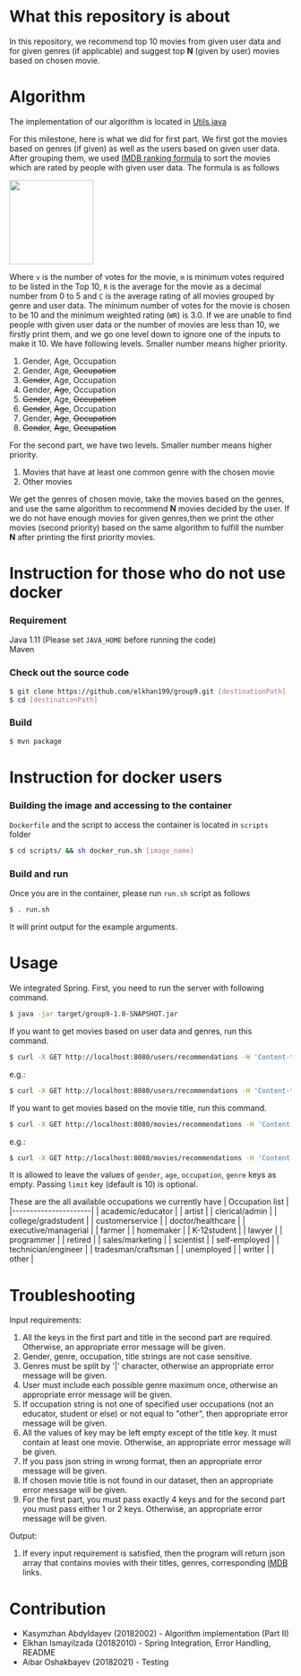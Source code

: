 # What this repository is about
In this repository, we recommend top 10 movies from given user data and for given genres (if applicable) and suggest top **N** (given by user) movies based on chosen movie.
# Algorithm
The implementation of our algorithm is located in [Utils.java](src/main/java/com/utils/Utils.java)


For this milestone, here is what we did for first part. We first got the movies based on genres (if given) as well as the users based on given user data. After grouping them, we used [IMDB ranking formula](https://www.fxsolver.com/browse/formulas/Bayes+estimator+-+Internet+Movie+Database+%28IMDB%29) to sort the movies which are rated by people with given user data. The formula is as follows

<img src="https://render.githubusercontent.com/render/math?math=WR%20=\frac{(v*R%20%2B%20m*C)}{(v%2Bm)}" width="150" height="150">

Where ```v``` is the number of votes for the movie, ```m``` is minimum votes required to be listed in the Top 10, ```R``` is the average for the movie as a decimal number from 0 to 5 and ```C``` is the average rating of all movies grouped by genre and user data. The minimum number of votes for the movie is chosen to be 10 and the minimum weighted rating (```WR```) is 3.0. If we are unable to find people with given user data or the number of movies are less than 10, we firstly print them, and we go one level down to ignore one of the inputs to make it 10. We have following levels. Smaller number means higher priority.
1. Gender, Age, Occupation
2. Gender, Age, <del>Occupation</del>
3. <del>Gender</del>, Age, Occupation
4. Gender, <del>Age</del>, Occupation
5. <del>Gender</del>, Age, <del>Occupation</del>
6. <del>Gender</del>, <del>Age</del>, Occupation
7. Gender, <del>Age</del>, <del>Occupation</del>
8. <del>Gender</del>, <del>Age</del>, <del>Occupation</del>

For the second part, we have two levels. Smaller number means higher priority.
1. Movies that have at least one common genre with the chosen movie
2. Other movies

We get the genres of chosen movie, take the movies based on the genres, 
and use the same algorithm to recommend **N** movies 
decided by the user. If we do not have enough movies 
for given genres,then we print the other movies (second priority) based on the same algorithm  to fulfill the number **N** after printing the first priority movies. 
# Instruction for those who do not use docker
### Requirement
Java 1.11 (Please set ```JAVA_HOME``` before running the code)
\
Maven
### Check out the source code
```bash
$ git clone https://github.com/elkhan199/group9.git [destinationPath]
$ cd [destinationPath]
```
### Build
```bash
$ mvn package
```
# Instruction for docker users
### Building the image and accessing to the container
```Dockerfile``` and the script to access the container is located in ```scripts``` folder
```bash
$ cd scripts/ && sh docker_run.sh [image_name]
```
### Build and run
Once you are in the container, please run ```run.sh``` script as follows
```bash
$ . run.sh
```
It will print output for the example arguments.
# Usage
We integrated Spring. First, you need to run the server with following command.
```bash
$ java -jar target/group9-1.0-SNAPSHOT.jar
```
If you want to get movies based on user data and genres, run this command.
```bash
$ curl -X GET http://localhost:8080/users/recommendations -H 'Content-type:application/json' -d '{"gender" : "[gender]", "age" :"[age]", "occupation" : "[occupation]", "genre" : "[genre_1|genre_2]"}'
```
e.g.:
```bash
$ curl -X GET http://localhost:8080/users/recommendations -H 'Content-type:application/json' -d '{"gender" : "F", "age" :"25", "occupation" : "gradstudent", "genre" : "Action|War"}'
```
If you want to get movies based on the movie title, run this command.
```bash
$ curl -X GET http://localhost:8080/movies/recommendations -H 'Content-type:application/json' -d '{"title" : "[movie_title]", "limit":[limit]}'
```
e.g.:
```bash
$ curl -X GET http://localhost:8080/movies/recommendations -H 'Content-type:application/json' -d '{"title" : "Toy Story (1995)", "limit": 20}'
```
It is allowed to leave the values of ```gender```, ```age```, ```occupation```, ```genre``` keys as empty. Passing ```limit``` key (default is 10) is optional.

These are the all available occupations we currently have
| Occupation list      |
|----------------------|
| academic/educator    |
| artist               |
| clerical/admin       |
| college/gradstudent  |
| customerservice      |
| doctor/healthcare    |
| executive/managerial |
| farmer               |
| homemaker            |
| K-12student          |
| lawyer               |
| programmer           |
| retired              |
| sales/marketing      |
| scientist            |
| self-employed        |
| technician/engineer  |
| tradesman/craftsman  |
| unemployed           |
| writer               |
| other                |

# Troubleshooting

Input requirements:
1) All the keys in the first part and title in the second part are required. Otherwise, an appropriate error message will be given.
2) Gender, genre, occupation, title strings are not case sensitive.
3) Genres must be split by '|' character, otherwise an appropriate error message will be given.
4) User must include each possible genre maximum once, otherwise an appropriate error message will be given.
5) If occupation string is not one of specified user occupations (not an educator, student or else) or not equal to "other", then appropriate error message will be given. 
6) All the values of key may be left empty except of the title key. It must contain at least one movie. Otherwise, an appropriate error message will be given.
7) If you pass json string in wrong format, then an appropriate error message will be given.
8) If chosen movie title is not found in our dataset, then an appropriate error message will be given.
9) For the first part,  you must pass exactly 4 keys and for the second part you must pass either 1 or 2 keys. Otherwise, an appropriate error message will be given.

Output:
1) If every input requirement is satisfied, then the program will return json array that contains movies with their titles, genres, corresponding [IMDB](https://www.imdb.com/) links.



# Contribution
- Kasymzhan Abdyldayev (20182002) - Algorithm implementation (Part II)
- Elkhan Ismayilzada (20182010) - Spring Integration, Error Handling, README
- Aibar Oshakbayev (20182021) - Testing